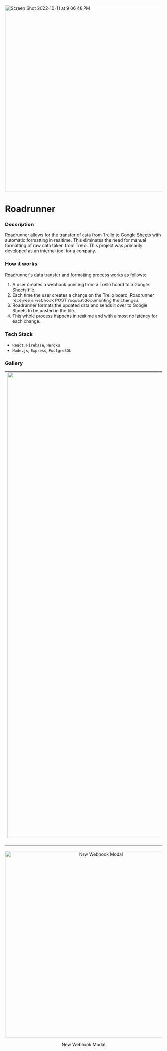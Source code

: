 <img width="600" alt="Screen Shot 2022-10-11 at 9 06 48 PM" src="https://user-images.githubusercontent.com/44104695/195225721-1a5017b9-3c25-4621-aed1-e4cc0f62ff25.png">


# Roadrunner

### Description

Roadrunner allows for the transfer of data from Trello to Google Sheets with automatic formatting in realtime. This eliminates the need for manual formatting of raw data taken from Trello. This project was primarily developed as an internal tool for a company.

### How it works

Roadrunner's data transfer and formatting process works as follows:
1. A user creates a webhook pointing from a Trello board to a Google Sheets file.
2. Each time the user creates a change on the Trello board, Roadrunner receives a webhook POST request documenting the changes.
3. Roadrunner formats the updated data and sends it over to Google Sheets to be pasted in the file.
4. This whole process happens in realtime and with almost no latency for each change.

### Tech Stack
- `React`, `Firebase`, `Heroku`
- `Node.js`, `Express`, `PostgreSQL`

### Gallery

| | |
|:-------------------------:|:-------------------------:|
|<img width="1502" alt="Sign Up Page" src="https://user-images.githubusercontent.com/44104695/195224873-b8027108-6025-42d8-8c1e-c31033f5b3d3.png"> Sign Up Page | <img alt="Webhooks Page" src="https://user-images.githubusercontent.com/44104695/195224298-587eb73f-ad54-4145-89fb-09d972260a5f.png" /> Active Webhooks|

<p align="center"><img align="center" width="600" alt="New Webhook Modal" src="https://user-images.githubusercontent.com/44104695/195225161-bb951e0e-fb4d-45c6-b189-efd0a6af4c80.png"></p>
<p align="center">New Webhook Modal</p>
